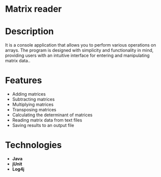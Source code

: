 # Matrix reader
# Description
It is a console application that allows you to perform various operations on arrays. The program is designed with simplicity and functionality in mind, providing users with an intuitive interface for entering and manipulating matrix data..<br>
# Features
- Adding matrices
- Subtracting matrices
- Multiplying matrices
- Transposing matrices
- Calculating the determinant of matrices
- Reading matrix data from text files
- Saving results to an output file
# Technologies
- **Java**
- **jUnit**
- **Log4j**
